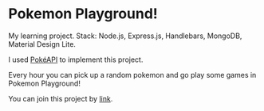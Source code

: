 # Pokemon Playground!

My learning project.
Stack: Node.js, Express.js, Handlebars, MongoDB, Material Design Lite.

I used <a href="https://pokeapi.co/">PokéAPI</a> to implement this project.

Every hour you can pick up a random pokemon and go play some games in Pokemon Playground!

You can join this project by <a href="https://pokemon-playground.herokuapp.com/">link</a>.
